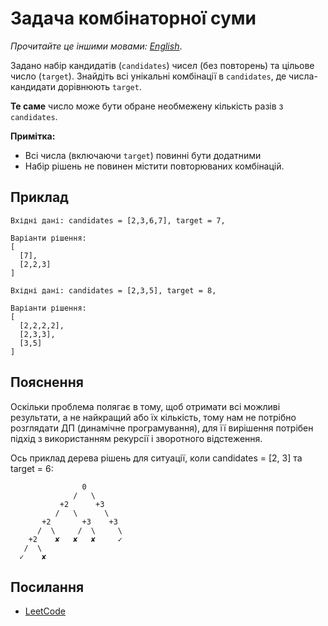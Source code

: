 # Задача комбінаторної суми

_Прочитайте це іншими мовами:_
[_English_](README.md).

Задано набір кандидатів (`candidates`) чисел (без повторень) та цільове число 
(`target`). Знайдіть всі унікальні комбінації в `candidates`, де числа-кандидати 
дорівнюють `target`.

**Те саме** число може бути обране необмежену кількість разів з `candidates`.

**Примітка:**

- Всі числа (включаючи `target`) повинні бути додатними
- Набір рішень не повинен містити повторюваних комбінацій.

## Приклад

```
Вхідні дані: candidates = [2,3,6,7], target = 7,

Варіанти рішення:
[
  [7],
  [2,2,3]
]
```

```
Вхідні дані: candidates = [2,3,5], target = 8,

Варіанти рішення:
[
  [2,2,2,2],
  [2,3,3],
  [3,5]
]
```

## Пояснення

Оскільки проблема полягає в тому, щоб отримати всі можливі результати, а не 
найкращий або їх кількість, тому нам не потрібно розглядати ДП 
(динамічне програмування), для її вирішення потрібен підхід з використанням 
рекурсії і зворотного відстеження.

Ось приклад дерева рішень для ситуації, коли candidates = [2, 3] та target = 6:

```
                0
              /   \
           +2      +3
          /   \      \
       +2       +3    +3
      /  \     /  \     \
    +2    ✘   ✘   ✘     ✓
   /  \
  ✓    ✘    
```

## Посилання

- [LeetCode](https://leetcode.com/problems/combination-sum/description/)
